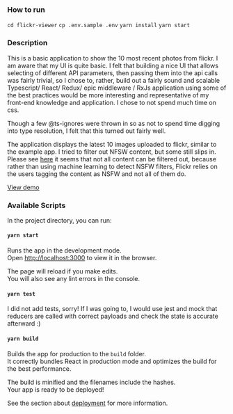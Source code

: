 ### How to run

```cd flickr-viewer```
```cp .env.sample .env```
```yarn install```
```yarn start```


### Description

This is a basic application to show the 10 most recent photos from flickr.
I am aware that my UI is quite basic. I felt that building a nice UI that allows selecting
of different API parameters, then passing them into the api calls was fairly trivial, so
I chose to, rather, build out a fairly sound and scalable Typescript/ React/ Redux/ epic middleware / RxJs
application using some of the best practices would be more interesting and representative of my
front-end knowledge and application. I chose to not spend much time on css.

Though a few @ts-ignores were thrown in so as not to spend time digging into type resolution, I felt that
this turned out fairly well.

The application displays the latest 10 images uploaded to flickr, similar to the example app.
I tried to filter out NFSW content, but some still slips in.
Please see [here](https://www.flickr.com/help/forum/en-us/72157690999953734/) it seems that not all content can be filtered out, because
rather than using machine learning to detect NSFW filters, Flickr relies on the users tagging the content as NSFW and not all of them do.

[View demo](https://drive.google.com/file/d/11Vh0NR9DTT7KGdo-wdNtDGnKribaIPGU/view?usp=sharing)

### Available Scripts

In the project directory, you can run:

#### `yarn start`

Runs the app in the development mode.<br />
Open [http://localhost:3000](http://localhost:3000) to view it in the browser.

The page will reload if you make edits.<br />
You will also see any lint errors in the console.

#### `yarn test`

I did not add tests, sorry! If I was going to, I would use jest and mock that
reducers are called with correct payloads and check the state is accurate afterward :)

#### `yarn build`

Builds the app for production to the `build` folder.<br />
It correctly bundles React in production mode and optimizes the build for the best performance.

The build is minified and the filenames include the hashes.<br />
Your app is ready to be deployed!

See the section about [deployment](https://facebook.github.io/create-react-app/docs/deployment) for more information.
